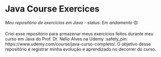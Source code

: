 # Java Course Exercices
_Meu repositório de exercícios em Java_ - status: _Em andamento_ 	:yellow_circle:
<p>Criei esse repositório para armazenar meus exercícios feitos durante meu curso em Java do Prof. Dr. Nélio Alves na Udemy :safety_pin: https://www.udemy.com/course/java-curso-completo/. O objetivo desse repositório é registrar minha evolução e aprendizado no decorrer do curso.</p>
